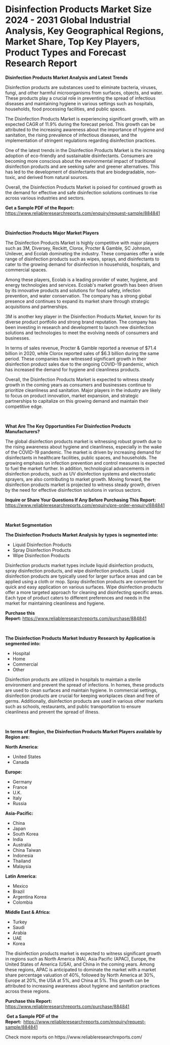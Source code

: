 <p><h1>Disinfection Products Market Size 2024 - 2031 Global Industrial Analysis, Key Geographical Regions, Market Share, Top Key Players, Product Types and Forecast Research Report</h1></p><p><strong>Disinfection Products Market Analysis and Latest Trends</strong></p>
<p><p>Disinfection products are substances used to eliminate bacteria, viruses, fungi, and other harmful microorganisms from surfaces, objects, and water. These products play a crucial role in preventing the spread of infectious diseases and maintaining hygiene in various settings such as hospitals, households, food processing facilities, and public spaces.</p><p>The Disinfection Products Market is experiencing significant growth, with an expected CAGR of 11.9% during the forecast period. This growth can be attributed to the increasing awareness about the importance of hygiene and sanitation, the rising prevalence of infectious diseases, and the implementation of stringent regulations regarding disinfection practices.</p><p>One of the latest trends in the Disinfection Products Market is the increasing adoption of eco-friendly and sustainable disinfectants. Consumers are becoming more conscious about the environmental impact of traditional disinfection products and are seeking safer and greener alternatives. This has led to the development of disinfectants that are biodegradable, non-toxic, and derived from natural sources.</p><p>Overall, the Disinfection Products Market is poised for continued growth as the demand for effective and safe disinfection solutions continues to rise across various industries and sectors.</p></p>
<p><strong>Get a Sample PDF of the Report:&nbsp;</strong> <a href="https://www.reliableresearchreports.com/enquiry/request-sample/884841">https://www.reliableresearchreports.com/enquiry/request-sample/884841</a></p>
<p>&nbsp;</p>
<p><strong>Disinfection Products Major Market Players</strong></p>
<p><p>The Disinfection Products Market is highly competitive with major players such as 3M, Diversey, Reckitt, Clorox, Procter & Gamble, SC Johnson, Unilever, and Ecolab dominating the industry. These companies offer a wide range of disinfection products such as wipes, sprays, and disinfectants to cater to the growing demand for disinfection in households, hospitals, and commercial spaces.</p><p>Among these players, Ecolab is a leading provider of water, hygiene, and energy technologies and services. Ecolab's market growth has been driven by its innovative products and solutions for food safety, infection prevention, and water conservation. The company has a strong global presence and continues to expand its market share through strategic acquisitions and partnerships.</p><p>3M is another key player in the Disinfection Products Market, known for its diverse product portfolio and strong brand reputation. The company has been investing in research and development to launch new disinfection solutions and technologies to meet the evolving needs of consumers and businesses.</p><p>In terms of sales revenue, Procter & Gamble reported a revenue of $71.4 billion in 2020, while Clorox reported sales of $6.3 billion during the same period. These companies have witnessed significant growth in their disinfection product sales due to the ongoing COVID-19 pandemic, which has increased the demand for hygiene and cleanliness products.</p><p>Overall, the Disinfection Products Market is expected to witness steady growth in the coming years as consumers and businesses continue to prioritize cleanliness and sanitation. Major players in the industry are likely to focus on product innovation, market expansion, and strategic partnerships to capitalize on this growing demand and maintain their competitive edge.</p></p>
<p>&nbsp;</p>
<p><strong>What Are The Key Opportunities For Disinfection Products Manufacturers?</strong></p>
<p><p>The global disinfection products market is witnessing robust growth due to the rising awareness about hygiene and cleanliness, especially in the wake of the COVID-19 pandemic. The market is driven by increasing demand for disinfectants in healthcare facilities, public spaces, and households. The growing emphasis on infection prevention and control measures is expected to fuel the market further. In addition, technological advancements in disinfection products, such as UV disinfection systems and electrostatic sprayers, are also contributing to market growth. Moving forward, the disinfection products market is projected to witness steady growth, driven by the need for effective disinfection solutions in various sectors.</p></p>
<p><strong>Inquire or Share Your Questions If Any Before Purchasing This Report:</strong> <a href="https://www.reliableresearchreports.com/enquiry/pre-order-enquiry/884841">https://www.reliableresearchreports.com/enquiry/pre-order-enquiry/884841</a></p>
<p>&nbsp;</p>
<p><strong>Market Segmentation</strong></p>
<p><strong>The Disinfection Products Market Analysis by types is segmented into:</strong></p>
<p><ul><li>Liquid Disinfection Products</li><li>Spray Disinfection Products</li><li>Wipe Disinfection Products</li></ul></p>
<p><p>Disinfection products market types include liquid disinfection products, spray disinfection products, and wipe disinfection products. Liquid disinfection products are typically used for larger surface areas and can be applied using a cloth or mop. Spray disinfection products are convenient for quick and easy application on various surfaces. Wipe disinfection products offer a more targeted approach for cleaning and disinfecting specific areas. Each type of product caters to different preferences and needs in the market for maintaining cleanliness and hygiene.</p></p>
<p><strong>Purchase this Report:&nbsp;</strong><a href="https://www.reliableresearchreports.com/purchase/884841">https://www.reliableresearchreports.com/purchase/884841</a></p>
<p>&nbsp;</p>
<p><strong>The Disinfection Products Market Industry Research by Application is segmented into:</strong></p>
<p><ul><li>Hospital</li><li>Home</li><li>Commercial</li><li>Other</li></ul></p>
<p><p>Disinfection products are utilized in hospitals to maintain a sterile environment and prevent the spread of infections. In homes, these products are used to clean surfaces and maintain hygiene. In commercial settings, disinfection products are crucial for keeping workplaces clean and free of germs. Additionally, disinfection products are used in various other markets such as schools, restaurants, and public transportation to ensure cleanliness and prevent the spread of illness.</p></p>
<p>&nbsp;</p>
<p><strong>In terms of Region, the Disinfection Products Market Players available by Region are:</strong></p>
<p>
    <p> <strong> North America: </strong>
        <ul>
            <li>United States</li>
            <li>Canada</li>
        </ul>
        </p> 
    <p> <strong> Europe: </strong>
        <ul>
            <li>Germany</li>
            <li>France</li>
            <li>U.K.</li>
            <li>Italy</li>
            <li>Russia</li>
        </ul>
        </p> 
    <p> <strong> Asia-Pacific: </strong>
        <ul>
            <li>China</li>
            <li>Japan</li>
            <li>South Korea</li>
            <li>India</li>
            <li>Australia</li>
            <li>China Taiwan</li>
            <li>Indonesia</li>
            <li>Thailand</li>
            <li>Malaysia</li>
        </ul>
        </p> 
    <p> <strong> Latin America: </strong>
        <ul>
            <li>Mexico</li>
            <li>Brazil</li>
            <li>Argentina Korea</li>
            <li>Colombia</li>
        </ul>
        </p> 
    <p> <strong> Middle East & Africa: </strong>
        <ul>
            <li>Turkey</li>
            <li>Saudi</li>
            <li>Arabia</li>
            <li>UAE</li>
            <li>Korea</li>
        </ul>
    </p>
    </p>
<p><p>The disinfection products market is expected to witness significant growth in regions such as North America (NA), Asia Pacific (APAC), Europe, the United States of America (USA), and China in the coming years. Among these regions, APAC is anticipated to dominate the market with a market share percentage valuation of 40%, followed by North America at 30%, Europe at 20%, the USA at 5%, and China at 5%. This growth can be attributed to increasing awareness about hygiene and sanitation practices across these regions.</p></p>
<p><strong>Purchase this Report: </strong><a href="https://www.reliableresearchreports.com/purchase/884841">https://www.reliableresearchreports.com/purchase/884841</a></p>
<p>&nbsp;<strong>Get a Sample PDF of the Report:&nbsp;&nbsp;</strong><a href="https://www.reliableresearchreports.com/enquiry/request-sample/884841">https://www.reliableresearchreports.com/enquiry/request-sample/884841</a></p>
<p><strong></strong></p>
<p>Check more reports on https://www.reliableresearchreports.com/</p>